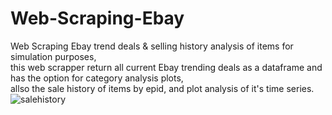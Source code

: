 # Web-Scraping-Ebay
Web Scraping Ebay trend deals & selling history analysis of items for simulation purposes,<br/>
this web scrapper return all current Ebay trending deals as a dataframe and has the option for category analysis plots,<br/>
allso the sale history of items by epid, and plot analysis of it's time series.
![salehistory](https://user-images.githubusercontent.com/46570219/101045726-2b689d00-3589-11eb-8c8f-e7c422a41bf9.jpg)

